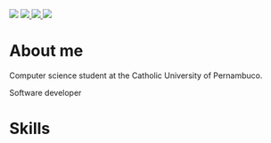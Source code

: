 <img src="https://i.ibb.co/6mBfZ91/Group-6.png"/>

 <a href="https://www.linkedin.com/in/lucas-henrique-soares/">
    <img src="https://img.shields.io/badge/LinkedIn-0077B5?style=for-the-badge&logo=linkedin&logoColor=white" />
 </a> 
 
  <a href="#">
    <img src="https://img.shields.io/badge/Instagram-E4405F?style=for-the-badge&logo=instagram&logoColor=white" />
 </a> 
 
 <a href="#">
    <img src="https://img.shields.io/badge/YouTube-FF0000?style=for-the-badge&logo=youtube&logoColor=white" />
 </a> 
 
 

# About me

<p>Computer science student at the Catholic University of Pernambuco.</p>
<p>Software developer</p>

# Skills

```bash

```
